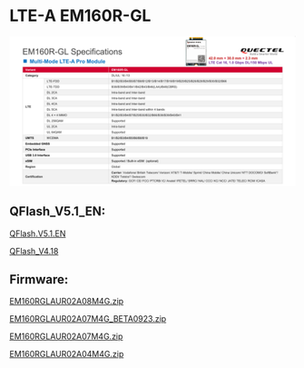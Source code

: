# LTE-A EM160R-GL

![](https://raw.githubusercontent.com/4IceG/Personal_data/master/EM160R-GL.PNG)

## QFlash_V5.1_EN:
<a href="https://www.easypaste.org/file/n2AotGpX/QFlash.V5.1.EN.zip?lang=pl" title="QFlash_V4.18">QFlash.V5.1.EN</a>

<a href="https://drive.google.com/file/d/1RxYTDpxjcLEUSPtSRoa5lkxE_8eJMAeb/view?usp=sharing" title="QFlash_V4.18">QFlash_V4.18</a>

## Firmware:
<a href="https://drive.google.com/file/d/1yKcvtTPK4itVz4uHIVWBkC1cARsULcNm/view?usp=sharing" title="EM160RGLAUR02A08M4G.zip">EM160RGLAUR02A08M4G.zip</a>

<a href="https://drive.google.com/file/d/1lykgSyTgujPq2FGuIkseaZRKLWb9TNHw/view?usp=sharing" title="EM160RGLAUR02A07M4G_BETA0923.zip">EM160RGLAUR02A07M4G_BETA0923.zip</a>

<a href="https://drive.google.com/file/d/1da5BUm_xdqvLxfGqeSKFooC6uOCNYrV5/view?usp=sharing" title="EM160RGLAUR02A07M4G.zip">EM160RGLAUR02A07M4G.zip</a>

<a href="https://drive.google.com/file/d/1K6NjH-rCkqVPttj2wwlNfLpNA-T3UsFw/view?usp=sharing" title="EM160RGLAUR02A04M4G.zip">EM160RGLAUR02A04M4G.zip</a>
